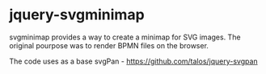 jquery-svgminimap
=================

svgminimap provides a way to create a minimap for SVG images. 
The original pourpose was to render BPMN files on the browser.

The code uses as a base svgPan - https://github.com/talos/jquery-svgpan
